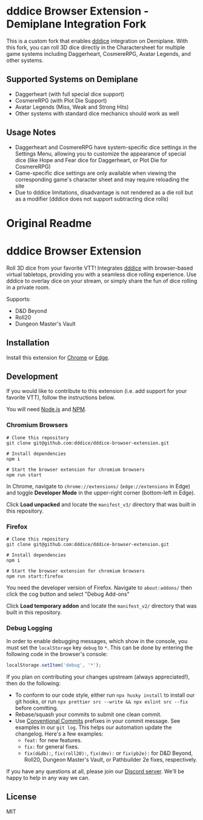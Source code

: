 <!-- @format -->

# dddice Browser Extension - Demiplane Integration Fork

This is a custom fork that enables [dddice](https://dddice.com) integration on Demiplane. With this fork, you can roll 3D dice directly in the Charactersheet for multiple game systems including Daggerheart, CosmereRPG, Avatar Legends, and other systems.

## Supported Systems on Demiplane

-   Daggerheart (with full special dice support)
-   CosmereRPG (with Plot Die Support)
-   Avatar Legends (Miss, Weak and Strong Hits)
-   Other systems with standard dice mechanics should work as well

## Usage Notes

-   Daggerheart and CosmereRPG have system-specific dice settings in the Settings Menu, allowing you to customize the appearance of special dice (like Hope and Fear dice for Daggerheart, or Plot Die for CosmereRPG)
-   Game-specific dice settings are only available when viewing the corresponding game's character sheet and may require reloading the site
-   Due to dddice limitations, disadvantage is not rendered as a die roll but as a modifier (dddice does not support subtracting dice rolls)

# Original Readme

# dddice Browser Extension

Roll 3D dice from your favorite VTT! Integrates [dddice](https://dddice.com) with browser-based virtual tabletops,
providing you with a seamless dice rolling experience. Use dddice to overlay dice on your stream, or simply share the fun
of dice rolling in a private room.

Supports:

-   D&D Beyond
-   Roll20
-   Dungeon Master's Vault

## Installation

Install this extension for [Chrome](https://chrome.google.com/webstore/detail/dddice/npmficphbhbhebhjfekjopgkpojjcfem) or
[Edge](https://microsoftedge.microsoft.com/addons/detail/dddice/lphfbgpflpoenhfbffkmpjpepmcpcnnj).

## Development

If you would like to contribute to this extension (i.e. add support for your favorite VTT), follow the instructions
below.

You will need [Node.js](https://nodejs.org/en/) and [NPM](https://www.npmjs.com/).

### Chromium Browsers

```shell
# Clone this repository
git clone git@github.com:dddice/dddice-browser-extension.git

# Install dependencies
npm i

# Start the browser extension for chromium browsers
npm run start
```

In Chrome, navigate to `chrome://extensions/` (`edge://extensions` in Edge) and toggle **Developer Mode** in the
upper-right corner (bottom-left in Edge).

Click **Load unpacked** and locate the `manifest_v3/` directory that was built in this repository.

### Firefox

```shell
# Clone this repository
git clone git@github.com:dddice/dddice-browser-extension.git

# Install dependencies
npm i

# Start the browser extension for chromium browsers
npm run start:firefox
```

You need the developer version of Firefox. Navigate to `about:addons/` then click the cog button
and select "Debug Add-ons"

Click **Load temporary addon** and locate the `manifest_v2/` directory that was built in this repository.

### Debug Logging

In order to enable debugging messages, which show in the console, you must set the `localStorage` key `debug` to `*`. This
can be done by entering the following code in the browser's console:

```javascript
localStorage.setItem('debug', '*');
```

If you plan on contributing your changes upstream (always appreciated!), then do the following:

-   To conform to our code style, either run `npx husky install` to install our git hooks, or run
    `npx prettier src --write && npx eslint src --fix` before comitting.
-   Rebase/squash your commits to submit one clean commit.
-   Use [Conventional Commits](https://www.conventionalcommits.org/en/v1.0.0/) prefixes in your commit message. See
    examples in our `git log`. This helps our automation update the changelog. Here's a few examples:
    -   `feat:` for new features.
    -   `fix:` for general fixes.
    -   `fix(d&db):`, `fix(roll20):`, `fix(dmv):` or `fix(pb2e):` for D&D Beyond, Roll20, Dungeon Master's Vault, or
        Pathbuilder 2e fixes, respectively.

If you have any questions at all, please join our [Discord server](https://discord.gg/VzHq5TfAr6). We'll be happy to help
in any way we can.

## License

MIT

